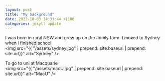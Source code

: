 ```yaml
---
layout: post
title: "My background"
date: 2022-10-03 14:33:44 +1100
categories: jekyll update
---
```


I was born in rural NSW and grew up on the family farm.
I moved to Sydney when I finished school \
<img src="{{ "/assets/sydney.jpg" | prepend: site.baseurl | prepend: site.url}}" alt="Sydney" />

To go to uni at Macquarie \
<img src="{{ "/assets/macU.jpg" | prepend: site.baseurl | prepend: site.url}}" alt="MacU" />
